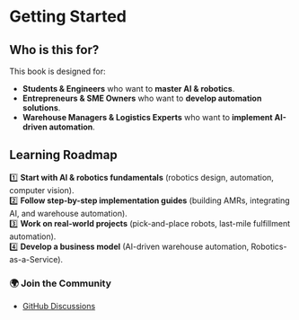 # Getting Started

## Who is this for?
This book is designed for:
- **Students & Engineers** who want to **master AI & robotics**.
- **Entrepreneurs & SME Owners** who want to **develop automation solutions**.
- **Warehouse Managers & Logistics Experts** who want to **implement AI-driven automation**.

## Learning Roadmap
1️⃣ **Start with AI & robotics fundamentals** (robotics design, automation, computer vision).  
2️⃣ **Follow step-by-step implementation guides** (building AMRs, integrating AI, and warehouse automation).  
3️⃣ **Work on real-world projects** (pick-and-place robots, last-mile fulfillment automation).  
4️⃣ **Develop a business model** (AI-driven warehouse automation, Robotics-as-a-Service).  

### 🌍 **Join the Community**
- [GitHub Discussions](https://github.com/openAMRobot)  
  
